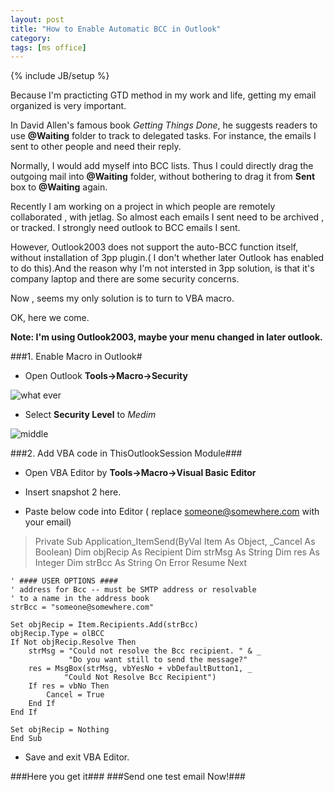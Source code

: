 ```yaml
---
layout: post
title: "How to Enable Automatic BCC in Outlook"
category: 
tags: [ms office]
---
```

{% include JB/setup %}

Because I'm practicting GTD method in my work and life, getting my email organized is very important.


In David Allen's famous book *Getting Things Done*, he suggests readers to use **@Waiting** folder to track to delegated tasks. For instance, the emails I sent to other people and need their reply.


Normally, I would add myself into BCC lists. Thus I could directly drag the outgoing mail into **@Waiting** folder, without bothering to drag it from **Sent** box to **@Waiting** again.


Recently I am working on a project in which people are remotely collaborated , with jetlag. So almost each emails I sent need to be archived , or tracked. I strongly need outlook to BCC emails I sent.


However, Outlook2003 does not support the auto-BCC function itself, without installation of 3pp plugin.( I don't whether later Outlook has enabled to do this).And the reason why I'm not intersted in 3pp solution, is that it's company laptop and there are some security concerns.

Now , seems my only solution is to turn to VBA macro.


OK, here we come. 


**Note: I'm using Outlook2003, maybe your menu changed in later outlook.**

###1. Enable Macro in Outlook# 
* Open Outlook **Tools->Macro->Security**


![what ever](C:/Users/eyiimei/Desktop/outlook_macro.jpg "Outlook Marco")

* Select **Security Level** to *Medim*

![middle](C:\Users\eyiimei\Desktop\outloo_security_level_medium.jpg "middle level security")



###2. Add VBA code in ThisOutlookSession Module###

* Open VBA Editor by **Tools->Macro->Visual Basic Editor**

* Insert snapshot 2 here.

* Paste below code into Editor ( replace someone@somewhere.com with your email)

>Private Sub Application_ItemSend(ByVal Item As Object, _Cancel As Boolean)
>Dim objRecip As Recipient
>Dim strMsg As String
    Dim res As Integer
    Dim strBcc As String
    On Error Resume Next

    ' #### USER OPTIONS ####
    ' address for Bcc -- must be SMTP address or resolvable
    ' to a name in the address book
    strBcc = "someone@somewhere.com"

    Set objRecip = Item.Recipients.Add(strBcc)
    objRecip.Type = olBCC
    If Not objRecip.Resolve Then
        strMsg = "Could not resolve the Bcc recipient. " & _
                 "Do you want still to send the message?"
        res = MsgBox(strMsg, vbYesNo + vbDefaultButton1, _
                "Could Not Resolve Bcc Recipient")
        If res = vbNo Then
            Cancel = True
        End If
    End If

    Set objRecip = Nothing
    End Sub

* Save and exit VBA Editor.

###Here you get it###
###Send one test email Now!###
 
